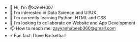 - 👋 Hi, I’m @SzeeH007
- 👀 I’m interested in Data Science and UI/UX
- 🌱 I’m currently learning Python, HTML and CSS
- 💞️ I’m looking to collaborate on Website and App Development
- 📫 How to reach me: zayyanhabeeb360@gmail.com
- ⚡ Fun fact: I love Basketball

<!---
SzeeH007/SzeeH007 is a ✨ special ✨ repository because its `README.md` (this file) appears on your GitHub profile.
You can click the Preview link to take a look at your changes.
--->
